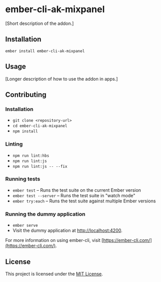 ember-cli-ak-mixpanel
==============================================================================

[Short description of the addon.]

Installation
------------------------------------------------------------------------------

```
ember install ember-cli-ak-mixpanel
```


Usage
------------------------------------------------------------------------------

[Longer description of how to use the addon in apps.]


Contributing
------------------------------------------------------------------------------

### Installation

* `git clone <repository-url>`
* `cd ember-cli-ak-mixpanel`
* `npm install`

### Linting

* `npm run lint:hbs`
* `npm run lint:js`
* `npm run lint:js -- --fix`

### Running tests

* `ember test` – Runs the test suite on the current Ember version
* `ember test --server` – Runs the test suite in "watch mode"
* `ember try:each` – Runs the test suite against multiple Ember versions

### Running the dummy application

* `ember serve`
* Visit the dummy application at [http://localhost:4200](http://localhost:4200).

For more information on using ember-cli, visit [https://ember-cli.com/](https://ember-cli.com/).

License
------------------------------------------------------------------------------

This project is licensed under the [MIT License](LICENSE.md).
